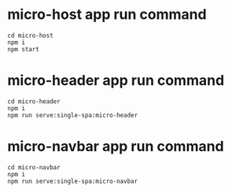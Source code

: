 
# micro-host app run command

```
cd micro-host
npm i
npm start
```

# micro-header app run command

```
cd micro-header
npm i
npm run serve:single-spa:micro-header
```
# micro-navbar app run command

```
cd micro-navbar
npm i
npm run serve:single-spa:micro-navbar
```
